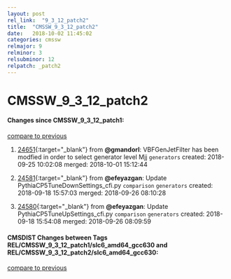 ```yaml
---
layout: post
rel_link:  "9_3_12_patch2"
title:  "CMSSW_9_3_12_patch2"
date:   2018-10-02 11:45:02
categories: cmssw
relmajor: 9
relminor: 3
relsubminor: 12
relpatch: _patch2
---
```


# CMSSW_9_3_12_patch2
#### Changes since CMSSW_9_3_12_patch1:
[compare to previous](https://github.com/cms-sw/cmssw/compare/CMSSW_9_3_12_patch1...CMSSW_9_3_12_patch2)



1. [24651](http://github.com/cms-sw/cmssw/pull/24651){:target="_blank"}  from **@gmandorl**: VBFGenJetFilter has been modfied in order to select generator level Mjj `generators`  created: 2018-09-25 10:02:08 merged: 2018-10-01 15:12:44



2. [24581](http://github.com/cms-sw/cmssw/pull/24581){:target="_blank"}  from **@efeyazgan**: Update PythiaCP5TuneDownSettings_cfi.py `comparison`  `generators`  created: 2018-09-18 15:57:03 merged: 2018-09-26 08:10:28



3. [24580](http://github.com/cms-sw/cmssw/pull/24580){:target="_blank"}  from **@efeyazgan**: Update PythiaCP5TuneUpSettings_cfi.py `comparison`  `generators`  created: 2018-09-18 15:54:08 merged: 2018-09-26 08:09:59



#### CMSDIST Changes between Tags REL/CMSSW_9_3_12_patch1/slc6_amd64_gcc630 and REL/CMSSW_9_3_12_patch2/slc6_amd64_gcc630:
[compare to previous](https://github.com/cms-sw/cmsdist/compare/REL/CMSSW_9_3_12_patch1/slc6_amd64_gcc630...REL/CMSSW_9_3_12_patch2/slc6_amd64_gcc630)


